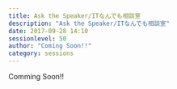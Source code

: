 ```yaml
---
title: Ask the Speaker/ITなんでも相談室
description: "Ask the Speaker/ITなんでも相談室"
date: 2017-09-28 14:10
sessionlevel: 50
author: "Coming Soon!!"
category: sessions
---
```

Comming Soon!!
